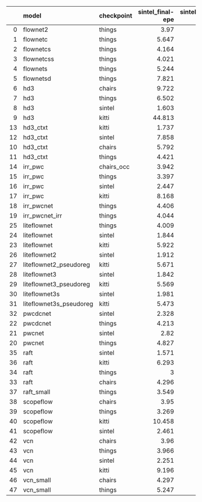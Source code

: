 |    | model                   | checkpoint   |   sintel_final-epe |   sintel_final-outlier |   sintel_clean-epe |   sintel_clean-outlier |   kitti_2012-epe |   kitti_2012-outlier |   kitti_2015-epe |   kitti_2015-outlier |
|---:|:------------------------|:-------------|-------------------:|-----------------------:|-------------------:|-----------------------:|-----------------:|---------------------:|-----------------:|---------------------:|
|  0 | flownet2                | things       |              3.97  |                  0.075 |              3.005 |                  0.054 |            5.468 |                0.134 |           13.143 |                0.259 |
|  1 | flownetc                | things       |              5.647 |                  0.12  |              4.545 |                  0.092 |            8.104 |                0.224 |           15.985 |                0.343 |
|  2 | flownetcs               | things       |              4.164 |                  0.081 |              3.131 |                  0.06  |            5.028 |                0.122 |           12.517 |                0.25  |
|  3 | flownetcss              | things       |              4.021 |                  0.078 |              2.989 |                  0.057 |            4.657 |                0.116 |           11.901 |                0.242 |
|  4 | flownets                | things       |              5.244 |                  0.108 |              3.958 |                  0.086 |            7.723 |                0.222 |           14.812 |                0.335 |
|  5 | flownetsd               | things       |              7.821 |                  0.147 |              7.616 |                  0.137 |           17.258 |                0.427 |           24.21  |                0.454 |
|  6 | hd3                     | chairs       |              9.722 |                  0.128 |              4.918 |                  0.071 |           12.219 |                0.316 |           21.716 |                0.423 |
|  7 | hd3                     | things       |              6.502 |                  0.099 |              3.214 |                  0.048 |            6.854 |                0.139 |           14.505 |                0.214 |
|  8 | hd3                     | sintel       |              1.603 |                  0.034 |              2.311 |                  0.038 |            6.301 |                0.123 |           15.291 |                0.236 |
|  9 | hd3                     | kitti        |             44.813 |                  0.265 |             37.062 |                  0.237 |            1.262 |                0.02  |            1.943 |                0.029 |
| 13 | hd3_ctxt                | kitti        |              1.737 |                  0.034 |              2.103 |                  0.034 |            5.058 |                0.086 |           13.45  |                0.206 |
| 12 | hd3_ctxt                | sintel       |              7.858 |                  0.119 |              6.016 |                  0.09  |            0.999 |                0.016 |            1.536 |                0.024 |
| 10 | hd3_ctxt                | chairs       |              5.792 |                  0.102 |              3.727 |                  0.06  |           13.695 |                0.379 |           22.971 |                0.471 |
| 11 | hd3_ctxt                | things       |              4.421 |                  0.08  |              2.072 |                  0.037 |            4.645 |                0.101 |            9.959 |                0.176 |
| 14 | irr_pwc                 | chairs_occ   |              3.942 |                  0.071 |              2.326 |                  0.043 |            3.9   |                0.085 |           10.712 |                0.201 |
| 15 | irr_pwc                 | things       |              3.397 |                  0.063 |              1.857 |                  0.035 |            3.544 |                0.076 |            9.475 |                0.179 |
| 16 | irr_pwc                 | sintel       |              2.447 |                  0.047 |              1.858 |                  0.033 |            2.585 |                0.045 |            7.964 |                0.141 |
| 17 | irr_pwc                 | kitti        |              8.168 |                  0.128 |              7.437 |                  0.101 |            1.128 |                0.018 |            1.518 |                0.025 |
| 18 | irr_pwcnet              | things       |              4.406 |                  0.081 |              3.087 |                  0.055 |            5.974 |                0.121 |           14.701 |                0.258 |
| 19 | irr_pwcnet_irr          | things       |              4.044 |                  0.076 |              2.741 |                  0.051 |            5.147 |                0.117 |           13.024 |                0.248 |
| 25 | liteflownet             | things       |              4.009 |                  0.074 |              2.495 |                  0.045 |            4.523 |                0.11  |           11.462 |                0.222 |
| 24 | liteflownet             | sintel       |              1.844 |                  0.041 |              1.415 |                  0.029 |            3.645 |                0.07  |           10.339 |                0.174 |
| 23 | liteflownet             | kitti        |              5.922 |                  0.104 |              4.548 |                  0.078 |            1.161 |                0.016 |            1.777 |                0.028 |
| 26 | liteflownet2            | sintel       |              1.912 |                  0.041 |              1.488 |                  0.03  |            1.639 |                0.025 |            3.25  |                0.052 |
| 27 | liteflownet2_pseudoreg  | kitti        |              5.671 |                  0.105 |              4.508 |                  0.08  |            1.022 |                0.013 |            1.383 |                0.018 |
| 28 | liteflownet3            | sintel       |              1.842 |                  0.038 |              1.373 |                  0.027 |            1.52  |                0.023 |            3.078 |                0.046 |
| 29 | liteflownet3_pseudoreg  | kitti        |              5.569 |                  0.103 |              4.393 |                  0.078 |            0.973 |                0.012 |            1.302 |                0.017 |
| 30 | liteflownet3s           | sintel       |              1.981 |                  0.04  |              1.495 |                  0.028 |            1.575 |                0.024 |            3.231 |                0.051 |
| 31 | liteflownet3s_pseudoreg | kitti        |              5.473 |                  0.099 |              4.208 |                  0.073 |            0.991 |                0.012 |            1.426 |                0.02  |
| 32 | pwcdcnet                | sintel       |              2.328 |                  0.048 |              1.808 |                  0.035 |            2.072 |                0.033 |            3.159 |                0.053 |
| 22 | pwcdcnet                | things       |              4.213 |                  0.075 |              2.676 |                  0.049 |            4.582 |                0.108 |           10.994 |                0.221 |
| 21 | pwcnet                  | sintel       |              2.82  |                  0.06  |              2.255 |                  0.044 |            3.327 |                0.068 |            6.249 |                0.122 |
| 20 | pwcnet                  | things       |              4.827 |                  0.087 |              3.358 |                  0.06  |            5.551 |                0.136 |           12.669 |                0.244 |
| 35 | raft                    | sintel       |              1.571 |                  0.03  |              0.87  |                  0.016 |            1.341 |                0.018 |            1.632 |                0.024 |
| 36 | raft                    | kitti        |              6.293 |                  0.096 |              4.687 |                  0.066 |            1.271 |                0.018 |            0.779 |                0.008 |
| 34 | raft                    | things       |              3     |                  0.052 |              1.507 |                  0.024 |            2.26  |                0.042 |            5.495 |                0.108 |
| 33 | raft                    | chairs       |              4.296 |                  0.071 |              2.202 |                  0.036 |            4.596 |                0.107 |            9.747 |                0.207 |
| 37 | raft_small              | things       |              3.549 |                  0.065 |              2.191 |                  0.039 |            3.618 |                0.078 |            8.633 |                0.169 |
| 38 | scopeflow               | chairs       |              3.95  |                  0.073 |              2.569 |                  0.046 |            4.096 |                0.084 |           11.975 |                0.214 |
| 39 | scopeflow               | things       |              3.269 |                  0.062 |              1.832 |                  0.035 |            3.466 |                0.072 |            9.784 |                0.182 |
| 40 | scopeflow               | kitti        |             10.458 |                  0.135 |              8.111 |                  0.109 |            1.002 |                0.015 |            1.337 |                0.021 |
| 41 | scopeflow               | sintel       |              2.461 |                  0.046 |              1.63  |                  0.03  |            2.076 |                0.036 |            6.085 |                0.109 |
| 42 | vcn                     | chairs       |              3.96  |                  0.072 |              2.801 |                  0.05  |            4.444 |                0.091 |           10.773 |                0.21  |
| 43 | vcn                     | things       |              3.966 |                  0.076 |              2.494 |                  0.047 |            3.466 |                0.071 |            8.627 |                0.168 |
| 44 | vcn                     | sintel       |              2.251 |                  0.047 |              1.595 |                  0.032 |            2.209 |                0.043 |            4.314 |                0.088 |
| 45 | vcn                     | kitti        |              9.196 |                  0.159 |              5.934 |                  0.107 |            1.141 |                0.017 |            1.455 |                0.021 |
| 46 | vcn_small               | chairs       |              4.297 |                  0.08  |              3.217 |                  0.059 |            5.656 |                0.129 |           13.18  |                0.261 |
| 47 | vcn_small               | things       |              5.247 |                  0.088 |              4.8   |                  0.075 |            4.248 |                0.101 |            9.692 |                0.208 |